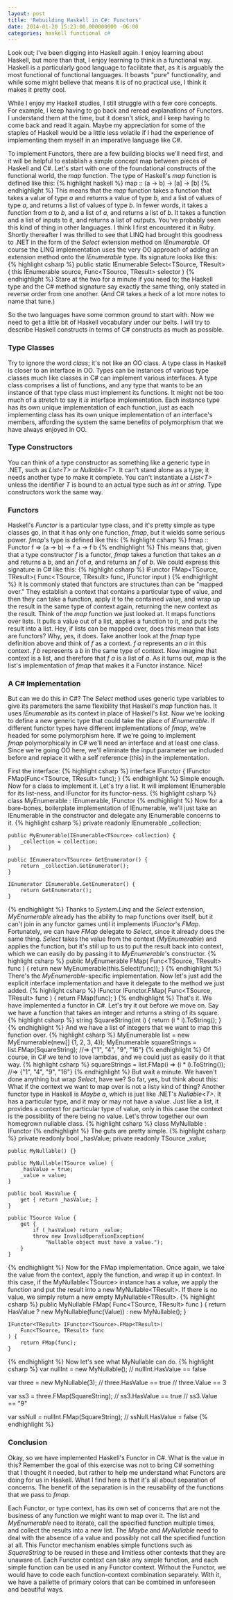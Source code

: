 ```yaml
---
layout: post
title: 'Rebuilding Haskell in C#: Functors'
date: 2014-01-20 15:23:00.000000000 -06:00
categories: haskell functional c#
---
```

Look out; I've been digging into Haskell again. I enjoy learning about Haskell, but more than that, I enjoy learning to think in a functional way. Haskell is a particularly good language to facilitate that, as it is arguably the most functional of functional languages. It boasts "pure" functionality, and while some might believe that means it is of no practical use, I think it makes it pretty cool.

While I enjoy my Haskell studies, I still struggle with a few core concepts. For example, I keep having to go back and reread explanations of Functors. I understand them at the time, but it doesn't stick, and I keep having to come back and read it again. Maybe my appreciation for some of the staples of Haskell would be a little less volatile if I had the experience of implementing them myself in an imperative language like C#.

To implement Functors, there are a few building blocks we'll need first, and it will be helpful to establish a simple concept map between pieces of Haskell and C#. Let's start with one of the foundational constructs of the functional world, the <em>map</em> function. The type of Haskell's <em>map</em> function is defined like this:
{% highlight haskell %}
map :: (a -> b) -> [a] -> [b]
{% endhighlight %}
This means that the <em>map</em> function takes a function that takes a value of type <em>a</em> and returns a value of type <em>b</em>, and a list of values of type <em>a</em>, and returns a list of values of type <em>b</em>. In fewer words, it takes a function from <em>a</em> to <em>b</em>, and a list of <em>a</em>, and returns a list of <em>b</em>. It takes a function and a list of inputs to it, and returns a list of outputs. You've probably seen this kind of thing in other languages. I think I first encountered it in Ruby. Shortly thereafter I was thrilled to see that LINQ had brought this goodness to .NET in the form of the <em>Select</em> extension method on <em>IEnumerable</em>. Of course the LINQ implementation uses the very OO approach of adding an extension method onto the <em>IEnumerable</em> type. Its signature looks like this:
{% highlight csharp %}
public static IEnumerable<TResult> Select<TSource, TResult>(
    this IEnumerable<TSource> source,
    Func<TSource, TResult> selector
)
{% endhighlight %}
Stare at the two for a minute if you need to; the Haskell type and the C# method signature say exactly the same thing, only stated in reverse order from one another. (And C# takes a heck of a lot more notes to name that tune.)

So the two languages have some common ground to start with. Now we need to get a little bit of Haskell vocabulary under our belts. I will try to describe Haskell constructs in terms of C# constructs as much as possible.
<h3>Type Classes</h3>

Try to ignore the word <em>class</em>; it's not like an OO class. A type class in Haskell is closer to an interface in OO. Types can be instances of various type classes much like classes in C# can implement various interfaces. A type class comprises a list of functions, and any type that wants to be an instance of that type class must implement its functions. It might not be too much of a stretch to say it <em>is</em> interface implementation. Each instance type has its own unique implementation of each function, just as each implementing class has its own unique implementation of an interface's members, affording the system the same benefits of polymorphism that we have always enjoyed in OO.
<h3>Type Constructors</h3>

You can think of a type constructor as something like a generic type in .NET, such as <em>List&lt;T&gt;</em> or <em>Nullable&lt;T&gt;</em>. It can't stand alone as a type; it needs another type to make it complete. You can't instantiate a <em>List&lt;T&gt;</em> unless the identifier <em>T</em> is bound to an actual type such as <em>int</em> or <em>string</em>. Type constructors work the same way.
<h3>Functors</h3>

Haskell's <em>Functor</em> is a particular type class, and it's pretty simple as type classes go, in that it has only one function, <em>fmap</em>, but it wields some serious power. <em>fmap</em>'s type is defined like this:
{% highlight csharp %}
fmap :: Functor f => (a -> b) -> f a -> f b
{% endhighlight %}
This means that, given that a type constructor <em>f</em> is a functor, <em>fmap</em> takes a function that takes an <em>a</em> and returns a <em>b</em>, and an <em>f</em> of <em>a</em>, and returns an <em>f</em> of <em>b</em>. We could express this signature in C# like this:
{% highlight csharp %}
IFunctor<TResult> FMap<TSource, TResult>(
    Func<TSource, TResult> func,
    IFunctor<TSource> input
)
{% endhighlight %}
It is commonly stated that functors are structures than can be "mapped over." They establish a context that contains a particular type of value, and then they can take a function, apply it to the contained value, and wrap up the result in the same type of context again, returning the new context as the result. Think of the <em>map</em> function we just looked at. It maps functions over lists. It pulls a value out of a list, applies a function to it, and puts the result into a list. Hey, if lists can be mapped over, does this mean that lists are functors? Why, yes, it does. Take another look at the <em>fmap</em> type definition above and think of <em>f</em> as a context. <em>f a</em> represents an <em>a</em> in this context. <em>f b</em> represents a <em>b</em> in the same type of context. Now imagine that context is a list, and therefore that <em>f a</em> is a list of <em>a</em>. As it turns out, <em>map</em> is the list's implementation of <em>fmap</em> that makes it a Functor instance. Nice!
<h3>A C# Implementation</h3>

But can we do this in C#? The <em>Select</em> method uses generic type variables to give its parameters the same flexibility that Haskell's <em>map</em> function has. It uses <em>IEnumerable</em> as its context in place of Haskell's list. Now we're looking to define a new generic type that could take the place of <em>IEnumerable</em>. If different functor types have different implementations of <em>fmap</em>, we're headed for some polymorphism here. If we're going to implement <em>fmap</em> polymorphically in C# we'll need an interface and at least one class. Since we're going OO here, we'll eliminate the input parameter we included before and replace it with a self reference (this) in the implementation.

First the interface:
{% highlight csharp %}
interface IFunctor<TSource> {
    IFunctor<TResult> FMap<TResult>(Func<TSource, TResult> func);
}
{% endhighlight %}
Simple enough. Now for a class to implement it. Let's try a list. It will implement IEnumerable<TSource> for its list-ness, and IFunctor<TSource> for its functor-ness.
{% highlight csharp %}
class MyEnumerable<TSource> :
    IEnumerable<TSource>, IFunctor<TSource>
{% endhighlight %}
Now for a bare-bones, boilerplate implementation of IEnumerable<TSource>, we'll just take an IEnumerable<TSource> in the constructor and delegate any IEnumerable concerns to it.
{% highlight csharp %}
    private readonly IEnumerable<TSource> _collection;

    public MyEnumerable(IEnumerable<TSource> collection) {
        _collection = collection;
    }

    public IEnumerator<TSource> GetEnumerator() {
        return _collection.GetEnumerator();
    }

    IEnumerator IEnumerable.GetEnumerator() {
        return GetEnumerator();
    }
{% endhighlight %}
Thanks to <em>System.Linq</em> and the <em>Select</em> extension, <em>MyEnumerable</em> already has the ability to map functions over itself, but it can't join in any functor games until it implements <em>IFunctor</em>'s <em>FMap</em>. Fortunately, we can have <em>FMap</em> delegate to <em>Select</em>, since it already does the same thing. <em>Select</em> takes the value from the context (<em>MyEnumerable</em>) and applies the function, but it's still up to us to put the result back into context, which we can easily do by passing it to <em>MyEnumerable</em>'s constructor.
{% highlight csharp %}
    public MyEnumerable<TResult> FMap<TResult>(
        Func<TSource, TResult> func
    ) {
        return new MyEnumerable<TResult>(this.Select(func));
    }
{% endhighlight %}
There's the <em>MyEnumerable</em>-specific implementation. Now let's just add the explicit interface implementation and have it delegate to the method we just added.
{% highlight csharp %}
    IFunctor<TResult> IFunctor<TSource>.FMap<TResult>(
        Func<TSource, TResult> func
    ) {
        return FMap<TResult>(func);
    }
{% endhighlight %}
That's it. We have implemented a functor in C#. Let's try it out before we move on. Say we have a function that takes an integer and returns a string of its square.
{% highlight csharp %}
string SquareString(int i) {
    return (i * i).ToString();
}
{% endhighlight %}
And we have a list of integers that we want to map this function over.
{% highlight csharp %}
MyEnumerable<int> list = new MyEnumerable(new[] {1, 2, 3, 4});
MyEnumerable<string> squareStrings = list.FMap(SquareString);
//=> {"1", "4", "9", "16"}
{% endhighlight %}
Of course, in C# we tend to love lambdas, and we could just as easily do it that way.
{% highlight csharp %}
squareStrings = list.FMap(i => (i * i).ToString());
//=> {"1", "4", "9", "16"}
{% endhighlight %}
But wait a minute. We haven't done anything but wrap <em>Select</em>, have we? So far, yes, but think about this: What if the context we want to map over is not a listy kind of thing? Another functor type in Haskell is <em>Maybe a</em>, which is just like .NET's <em>Nullable&lt;T&gt;</em>. It has a particular type, and it may or may not have a value. Just like a list, it provides a context for particular type of value, only in this case the context is the possibility of there being no value. Let's throw together our own homegrown nullable class.
{% highlight csharp %}
class MyNullable<TSource> : IFunctor<TSource>
{% endhighlight %}
The guts are pretty simple.
{% highlight csharp %}
    private readonly bool _hasValue;
    private readonly TSource _value;

    public MyNullable() {}

    public MyNullable(TSource value) {
        _hasValue = true;
        _value = value;
    }

    public bool HasValue {
        get { return _hasValue; }
    }

    public TSource Value {
        get { 
            if (_hasValue) return _value;
            throw new InvalidOperationException(
                "Nullable object must have a value.");
        }
    }
{% endhighlight %}
Now for the FMap implementation. Once again, we take the value from the context, apply the function, and wrap it up in context. In this case, if the MyNullable&lt;TSource&gt; instance has a value, we apply the function and put the result into a new MyNullable&lt;TResult&gt;. If there is no value, we simply return a new empty MyNullable&lt;TResult&gt;.
{% highlight csharp %}
    public MyNullable<TResult> FMap<TResult>(
        Func<TSource, TResult> func
    ) {
        return HasValue 
            ? new MyNullable<TResult>(func(Value)) 
            : new MyNullable<TResult>();
    }

    IFunctor<TResult> IFunctor<TSource>.FMap<TResult>(
        Func<TSource, TResult> func
    ) {
        return FMap(func);
    }
{% endhighlight %}
Now let's see what MyNullable can do.
{% highlight csharp %}
var nullInt = new MyNullable<int>();
// nullInt.HasValue == false

var three = new MyNullable<int>(3);
// three.HasValue == true
// three.Value == 3

var ss3 = three.FMap<string>(SquareString);
// ss3.HasValue == true
// ss3.Value == "9"

var ssNull = nullInt.FMap<string>(SquareString);
// ssNull.HasValue = false
{% endhighlight %}
<h3>Conclusion</h3>

Okay, so we have implemented Haskell's Functor in C#. What is the value in this? Remember the goal of this exercise was not to bring C# something that I thought it needed, but rather to help me understand what Functors are doing for us in Haskell. What I find here is that it's all about separation of concerns. The benefit of the separation is in the reusability of the functions that we pass to <em>fmap</em>.

Each Functor, or type context, has its own set of concerns that are not the business of any function we might want to map over it. The list and <em>MyEnumerable</em> need to iterate, call the specified function multiple times, and collect the results into a new list. The <em>Maybe</em> and <em>MyNullable</em> need to deal with the absence of a value and possibly not call the specified function at all. This Functor mechanism enables simple functions such as <em>SquareString</em> to be reused in these and limitless other contexts that they are unaware of. Each Functor context can take any simple function, and each simple function can be used in any Functor context. Without the Functor, we would have to code each function-context combination separately. With it, we have a pallette of primary colors that can be combined in unforeseen and beautiful ways.
